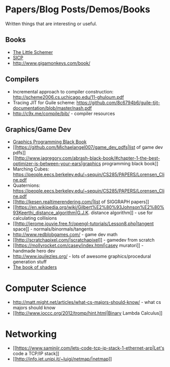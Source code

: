 # Papers/Blog Posts/Demos/Books

Written things that are interesting or useful.

## Books
* [The Little Schemer](https://www.amazon.com/Little-Schemer-Daniel-P-Friedman/dp/0262560992/)
* [SICP](https://www.amazon.com/Structure-Interpretation-Computer-Programs-Engineering/dp/0262510871/)
* http://www.gigamonkeys.com/book/

## Compilers
* Incremental approach to compiler construction: http://scheme2006.cs.uchicago.edu/11-ghuloum.pdf
* Tracing JIT for Guile scheme: https://github.com/8c6794b6/guile-tjit-documentation/blob/master/nash.pdf
* http://c9x.me/compile/bib/ - compiler resources

## Graphics/Game Dev
* [Graphics Programming Black Book](http://www.jagregory.com/abrash-black-book/)
* [[https://github.com/Michaelangel007/game_dev_pdfs|list of game dev pdfs]]
* [[http://www.jagregory.com/abrash-black-book/#chapter-1-the-best-optimizer-is-between-your-ears|graphics programming black book]]
* Marching Cubes: https://people.eecs.berkeley.edu/~sequin/CS285/PAPERS/Lorensen_Cline.pdf
* Quaternions: https://people.eecs.berkeley.edu/~sequin/CS285/PAPERS/Lorensen_Cline.pdf
* [[http://kesen.realtimerendering.com/|list of SIGGRAPH papers]]
* [[https://en.wikipedia.org/wiki/Gilbert%E2%80%93Johnson%E2%80%93Keerthi_distance_algorithm|G.J.K. distance algorithm]] - use for calculating collisions
* [[http://jerome.jouvie.free.fr/opengl-tutorials/Lesson8.php|tangent space]] - normals/binormals/tangents
* http://www.redblobgames.com/ - game dev math
* [[http://scratchapixel.com/|scratchapixel]] - gamedev from scratch
* [[https://mollyrocket.com/casey/index.html|casey muratori]] - handmade hero dev
* http://www.iquilezles.org/ - lots of awesome graphics/procedural generation stuff
* [The book of shaders](http://thebookofshaders.com/)

# Computer Science
* http://matt.might.net/articles/what-cs-majors-should-know/ - what cs majors should know
* [[http://www.ioccc.org/2012/tromp/hint.html|Binary Lambda Calculus]]

# Networking
* [[https://www.saminiir.com/lets-code-tcp-ip-stack-1-ethernet-arp|Let's code a TCP/IP stack]]
* [[http://info.iet.unipi.it/~luigi/netmap/|netmap]]
